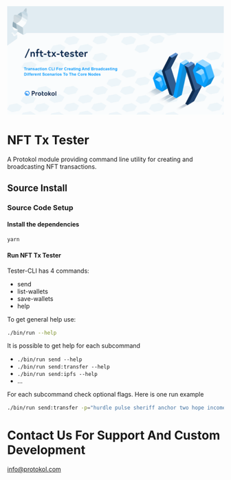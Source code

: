 ![Img](nft-tx-tester.png)

# NFT Tx Tester

A Protokol module providing command line utility for creating and broadcasting NFT transactions.

## Source Install

### Source Code Setup

#### Install the dependencies

```bash
yarn
```

#### Run NFT Tx Tester

Tester-CLI has 4 commands:

-   send
-   list-wallets
-   save-wallets
-   help

To get general help use:

```bash
./bin/run --help
```

It is possible to get help for each subcommand

-   `./bin/run send --help`
-   `./bin/run send:transfer --help`
-   `./bin/run send:ipfs --help`
-   ...

For each subcommand check optional flags. Here is one run example

```bash
./bin/run send:transfer -p="hurdle pulse sheriff anchor two hope income pattern hazard bacon book night" -q=2
```

# Contact Us For Support And Custom Development

info@protokol.com
